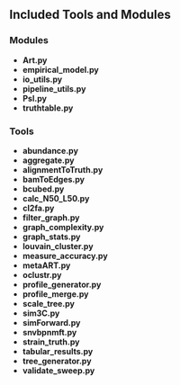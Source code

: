 Included Tools and Modules
--------------------------

### Modules
+ __Art.py__
+ __empirical_model.py__
+ __io_utils.py__
+ __pipeline_utils.py__
+ __Psl.py__
+ __truthtable.py__

### Tools
+ __abundance.py__
+ __aggregate.py__
+ __alignmentToTruth.py__
+ __bamToEdges.py__
+ __bcubed.py__
+ __calc_N50_L50.py__
+ __cl2fa.py__
+ __filter_graph.py__
+ __graph_complexity.py__
+ __graph_stats.py__
+ __louvain_cluster.py__
+ __measure_accuracy.py__
+ __metaART.py__
+ __oclustr.py__
+ __profile_generator.py__
+ __profile_merge.py__
+ __scale_tree.py__
+ __sim3C.py__
+ __simForward.py__
+ __snvbpnmft.py__
+ __strain_truth.py__
+ __tabular_results.py__
+ __tree_generator.py__
+ __validate_sweep.py__
